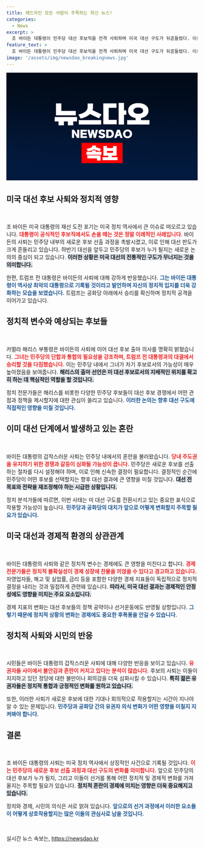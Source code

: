 ```yaml
---
title: 헤드라인 모든 사람이 주목하는 최신 뉴스!
categories:
  - News
excerpt: >
  조 바이든 대통령이 민주당 대선 후보직을 전격 사퇴하며 미국 대선 구도가 뒤흔들렸다. 이로 인해 카멀라 해리스 부통령이 새 후보로 나서 트럼프와의 대결을 예고하며, 정치적 긴장감이 고조되고 있다.
feature_text: >
  조 바이든 대통령이 민주당 대선 후보직을 전격 사퇴하며 미국 대선 구도가 뒤흔들렸다. 이로 인해 카멀라 해리스 부통령이 새 후보로 나서 트럼프와의 대결을 예고하며, 정치적 긴장감이 고조되고 있다.
image: '/assets/img/newsdao_breakingnews.jpg'
---
```


<p><img src="/assets/img/newsdao_breakingnews.jpg" alt="pcversion 속보" /></p>

<h2 data-ke-size="size26">미국 대선 후보 사퇴와 정치적 영향</h2>

<p data-ke-size="size16">&nbsp;</p>

<p>조 바이든 미국 대통령의 재선 도전 포기는 미국 정치 역사에서 큰 이슈로 떠오르고 있습니다. <b><span style="color: #ee2323;">대통령이 공식적인 후보직에서도 손을 떼는 것은 정말 이례적인 사례입니다.</span></b> 바이든의 사퇴는 민주당 내부의 새로운 후보 선출 과정을 촉발시켰고, 이로 인해 대선 판도가 크게 흔들리고 있습니다. 하반기 대선을 앞두고 민주당의 후보가 누가 될지는 새로운 논의의 중심이 되고 있습니다. <b><span style="background-color: #21538527;">이러한 상황은 미국 대선의 전통적인 구도가 무너지는 것을 의미합니다.</span></b> </p>

<p>한편, 트럼프 전 대통령은 바이든의 사퇴에 대해 강하게 반응했습니다. <b><span style="color: #1a5490;">그는 바이든 대통령이 역사상 최악의 대통령으로 기록될 것이라고 발언하며 자신의 정치적 입지를 더욱 강화하는 모습을 보였습니다.</span></b> 트럼프는 공화당 아래에서 승리를 확신하며 정치적 공격을 이어가고 있습니다.</p>

<h2 data-ke-size="size26">정치적 변수와 예상되는 후보들</h2>

<p data-ke-size="size16">&nbsp;</p>

<p>카멀라 해리스 부통령은 바이든의 사퇴에 이어 대선 후보 출마 의사를 명확히 밝혔습니다. <b><span style="color: #ee2323;">그녀는 민주당의 단합과 통합의 필요성을 강조하며, 트럼프 전 대통령과의 대결에서 승리할 것을 다짐했습니다.</span></b> 이는 민주당 내에서 그녀가 차기 후보로서의 가능성이 매우 높아졌음을 보여줍니다. <b><span style="background-color: #21538527;">해리스의 출마 선언은 미 대선 후보로서의 지배적인 위치를 확고히 하는 데 핵심적인 역할을 할 것입니다.</span></b> </p>

<p>정치 전문가들은 해리스를 비롯한 다양한 민주당 후보들이 대선 후보 경쟁에서 어떤 관점과 정책을 제시할지에 대한 관심이 쏠리고 있습니다. <b><span style="color: #1a5490;">이러한 논의는 향후 대선 구도에 직접적인 영향을 미칠 것입니다.</span></b></p>

<h2 data-ke-size="size26">이미 대선 단계에서 발생하고 있는 혼란</h2>

<p data-ke-size="size16">&nbsp;</p>

<p>바이든 대통령의 갑작스러운 사퇴는 민주당 내에서의 혼란을 불러왔습니다. <b><span style="color: #ee2323;">당내 주도권을 유지하기 위한 경쟁과 갈등이 심화될 가능성이 큽니다.</span></b> 민주당은 새로운 후보를 선출하는 절차를 다시 설정해야 하며, 이로 인해 신속한 결정이 필요합니다. 결정적인 순간에 민주당이 어떤 후보를 선택할지는 향후 대선 결과에 큰 영향을 미칠 것입니다. <b><span style="background-color: #21538527;">대선 전 목표와 전략을 재조정해야 하는 시급한 상황입니다.</span></b></p>

<p>정치 분석가들에 따르면, 이번 사태는 미 대선 구도를 전환시키고 있는 중요한 표식으로 작용할 가능성이 높습니다. <b><span style="color: #1a5490;">민주당과 공화당의 대치가 앞으로 어떻게 변화할지 주목할 필요가 있습니다.</span></b></p>

<h2 data-ke-size="size26">미국 대선과 경제적 환경의 상관관계</h2>

<p data-ke-size="size16">&nbsp;</p>

<p>바이든 대통령의 사퇴와 같은 정치적 변수는 경제에도 큰 영향을 미친다고 합니다. <b><span style="color: #ee2323;">경제 전문가들은 정치적 불확실성이 경제 성장에 찬물을 끼얹을 수 있다고 경고하고 있습니다.</span></b> 자영업자들, 해고 및 실업률, 금리 등을 포함한 다양한 경제 지표들이 독립적으로 정치적 결정을 내리는 것과 밀접하게 관련돼 있습니다. <b><span style="background-color: #21538527;">따라서, 미국 대선 결과는 경제적인 안정성에도 영향을 미치는 주요 요소입니다.</span></b></p>

<p>경제 지표의 변화는 대선 후보들의 정책 공약이나 선거운동에도 반영될 상항입니다. <b><span style="color: #1a5490;">그렇기 때문에 정치적 상황의 변화는 경제에도 중요한 후폭풍을 안길 수 있습니다.</span></b></p>

<h2 data-ke-size="size26">정치적 사퇴와 시민의 반응</h2>

<p data-ke-size="size16">&nbsp;</p>

<p>시민들은 바이든 대통령의 갑작스러운 사퇴에 대해 다양한 반응을 보이고 있습니다. <b><span style="color: #ee2323;">유권자들 사이에서 불안감과 혼란이 커지고 있다는 분석이 많습니다.</span></b> 후보의 사퇴는 이들이 지지하고 있던 정당에 대한 불만이나 회의감을 더욱 심화시킬 수 있습니다. <b><span style="background-color: #21538527;">특히 젊은 유권자들은 정치적 통합과 긍정적인 변화를 원하고 있습니다.</span></b> </p>

<p>또한, 이러한 사퇴가 새로운 후보에 대한 기대나 회의적으로 작용할지는 시간이 지나야 알 수 있는 문제입니다. <b><span style="color: #1a5490;">민주당과 공화당 간의 유권자 의식 변화가 어떤 영향을 미칠지 지켜봐야 합니다.</span></b></p>

<h2 data-ke-size="size26">결론</h2>

<p data-ke-size="size16">&nbsp;</p>

<p>조 바이든 대통령의 사퇴는 미국 정치 역사에서 상징적인 사건으로 기록될 것입니다. <b><span style="color: #ee2323;">이는 민주당의 새로운 후보 선출 과정과 대선 구도의 변화를 의미합니다.</span></b> 앞으로 민주당의 대선 후보가 누가 될지, 그리고 이들이 선거를 통해 어떤 정치적 및 경제적 변화를 가져올지는 주목할 필요가 있습니다. <b><span style="background-color: #21538527;">정치적 혼란이 경제에 미치는 영향은 더욱 중요해지고 있습니다.</span></b> </p>

<p>정치와 경제, 시민의 의식은 서로 얽혀 있습니다. <b><span style="color: #1a5490;">앞으로의 선거 과정에서 이러한 요소들이 어떻게 상호작용할지는 많은 이들의 관심사로 남을 것입니다.</span></b> </p>

<p data-ke-size="size16">&nbsp;</p>
실시간 뉴스 속보는, <a href="https://newsdao.kr" rel="dofollow">https://newsdao.kr</a>


